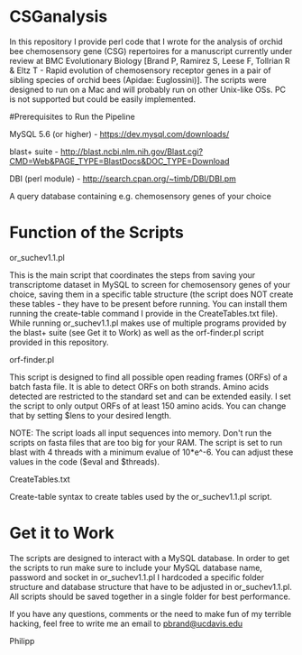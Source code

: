 # CSGanalysis
In this repository I provide perl code that I wrote for the analysis of orchid bee chemosensory gene (CSG) repertoires for a manuscript currently under review at BMC Evolutionary Biology [Brand P, Ramirez S, Leese F, Tollrian R & Eltz T - Rapid evolution of chemosensory receptor genes in a pair of sibling species of orchid bees (Apidae: Euglossini)]. The scripts were designed to run on a Mac and will probably run on other Unix-like OSs. PC is not supported but could be easily implemented.

#Prerequisites to Run the Pipeline

MySQL 5.6 (or higher) - https://dev.mysql.com/downloads/

blast+ suite          - http://blast.ncbi.nlm.nih.gov/Blast.cgi?CMD=Web&PAGE_TYPE=BlastDocs&DOC_TYPE=Download

DBI (perl module)     - http://search.cpan.org/~timb/DBI/DBI.pm

A query database containing e.g. chemosensory genes of your choice

# Function of the Scripts
or_suchev1.1.pl 

This is the main script that coordinates the steps from saving your transcriptome dataset in MySQL to screen for chemosensory genes of your choice, saving them in a specific table structure (the script does NOT create these tables - they have to be present before running. You can install them running the create-table command I provide in the CreateTables.txt file). While running or_suchev1.1.pl makes use of multiple programs provided by the blast+ suite (see Get it to Work) as well as the orf-finder.pl script provided in this repository.


orf-finder.pl

This script is designed to find all possible open reading frames (ORFs) of a batch fasta file. It is able to detect ORFs on both strands. Amino acids detected are restricted to the standard set and can be extended easily. I set the script to only output ORFs of at least 150 amino acids. You can change that by setting $lens to your desired length.

NOTE: The script loads all input sequences into memory. Don't run the scripts on fasta files that are too big for your RAM.
The script is set to run blast with 4 threads with a minimum evalue of 10*e^-6. You can adjust these values in the code ($eval and $threads).


CreateTables.txt

Create-table syntax to create tables used by the or_suchev1.1.pl script. 

# Get it to Work
The scripts are designed to interact with a MySQL database. In order to get the scripts to run make sure to include your MySQL database name, password and socket in or_suchev1.1.pl I hardcoded a specific folder structure and database structure that have to be adjusted in or_suchev1.1.pl. All scripts should be saved together in a single folder for best performance. 


If you have any questions, comments or the need to make fun of my terrible hacking, feel free to write me an email to pbrand@ucdavis.edu

Philipp
